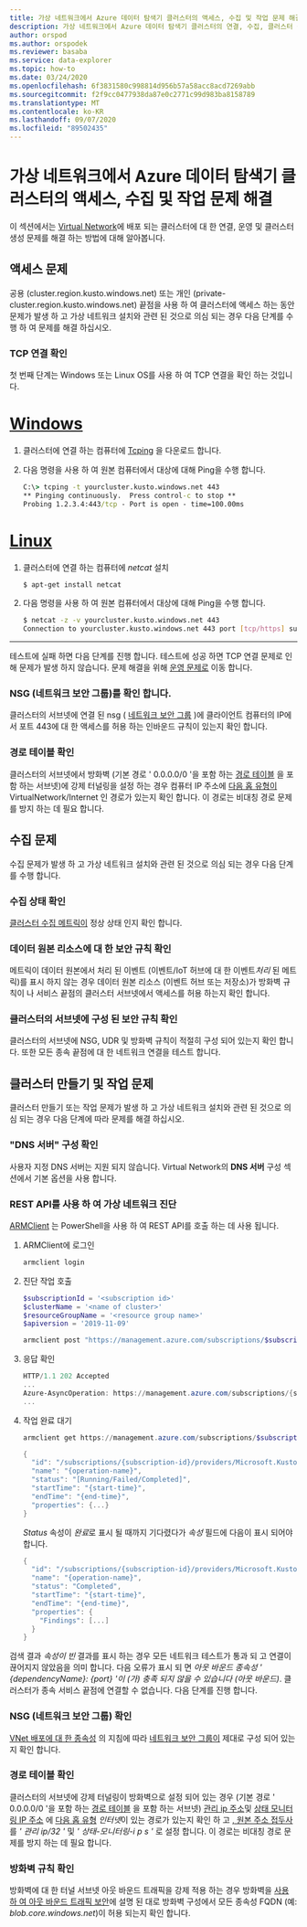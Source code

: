 ```yaml
---
title: 가상 네트워크에서 Azure 데이터 탐색기 클러스터의 액세스, 수집 및 작업 문제 해결
description: 가상 네트워크에서 Azure 데이터 탐색기 클러스터의 연결, 수집, 클러스터 생성 및 작업 문제 해결
author: orspod
ms.author: orspodek
ms.reviewer: basaba
ms.service: data-explorer
ms.topic: how-to
ms.date: 03/24/2020
ms.openlocfilehash: 6f3831580c998814d956b57a58acc8acd7269abb
ms.sourcegitcommit: f2f9cc0477938da87e0c2771c99d983ba8158789
ms.translationtype: MT
ms.contentlocale: ko-KR
ms.lasthandoff: 09/07/2020
ms.locfileid: "89502435"
---
```

# <a name="troubleshoot-access-ingestion-and-operation-of-your-azure-data-explorer-cluster-in-your-virtual-network"></a>가상 네트워크에서 Azure 데이터 탐색기 클러스터의 액세스, 수집 및 작업 문제 해결

이 섹션에서는 [Virtual Network](/azure/virtual-network/virtual-networks-overview)에 배포 되는 클러스터에 대 한 연결, 운영 및 클러스터 생성 문제를 해결 하는 방법에 대해 알아봅니다.

## <a name="access-issues"></a>액세스 문제

공용 (cluster.region.kusto.windows.net) 또는 개인 (private-cluster.region.kusto.windows.net) 끝점을 사용 하 여 클러스터에 액세스 하는 동안 문제가 발생 하 고 가상 네트워크 설치와 관련 된 것으로 의심 되는 경우 다음 단계를 수행 하 여 문제를 해결 하십시오.

### <a name="check-tcp-connectivity"></a>TCP 연결 확인

첫 번째 단계는 Windows 또는 Linux OS를 사용 하 여 TCP 연결을 확인 하는 것입니다.

# <a name="windows"></a>[Windows](#tab/windows)

1. 클러스터에 연결 하는 컴퓨터에 [Tcping](https://www.elifulkerson.com/projects/tcping.php) 을 다운로드 합니다.
1. 다음 명령을 사용 하 여 원본 컴퓨터에서 대상에 대해 Ping을 수행 합니다.

   ```cmd
   C:\> tcping -t yourcluster.kusto.windows.net 443 
   ** Pinging continuously.  Press control-c to stop **
   Probing 1.2.3.4:443/tcp - Port is open - time=100.00ms
   ```

# <a name="linux"></a>[Linux](#tab/linux)

1. 클러스터에 연결 하는 컴퓨터에 *netcat* 설치

   ```bash
   $ apt-get install netcat
   ```

1. 다음 명령을 사용 하 여 원본 컴퓨터에서 대상에 대해 Ping을 수행 합니다.

   ```bash
   $ netcat -z -v yourcluster.kusto.windows.net 443
   Connection to yourcluster.kusto.windows.net 443 port [tcp/https] succeeded!
   ```
---

테스트에 실패 하면 다음 단계를 진행 합니다. 테스트에 성공 하면 TCP 연결 문제로 인해 문제가 발생 하지 않습니다. 문제 해결을 위해 [운영 문제로](#cluster-creation-and-operations-issues) 이동 합니다.

### <a name="check-the-network-security-group-nsg"></a>NSG (네트워크 보안 그룹)를 확인 합니다.

클러스터의 서브넷에 연결 된 nsg ( [네트워크 보안 그룹](/azure/virtual-network/security-overview) )에 클라이언트 컴퓨터의 IP에서 포트 443에 대 한 액세스를 허용 하는 인바운드 규칙이 있는지 확인 합니다.

### <a name="check-route-table"></a>경로 테이블 확인

클러스터의 서브넷에서 방화벽 (기본 경로 ' 0.0.0.0/0 '을 포함 하는 [경로 테이블](/azure/virtual-network/virtual-networks-udr-overview) 을 포함 하는 서브넷)에 강제 터널링을 설정 하는 경우 컴퓨터 IP 주소에 [다음 홉 유형이](/azure/virtual-network/virtual-networks-udr-overview) VirtualNetwork/Internet 인 경로가 있는지 확인 합니다. 이 경로는 비대칭 경로 문제를 방지 하는 데 필요 합니다.

## <a name="ingestion-issues"></a>수집 문제

수집 문제가 발생 하 고 가상 네트워크 설치와 관련 된 것으로 의심 되는 경우 다음 단계를 수행 합니다.

### <a name="check-ingestion-health"></a>수집 상태 확인

[클러스터 수집 메트릭이](using-metrics.md#ingestion-metrics) 정상 상태 인지 확인 합니다.

### <a name="check-security-rules-on-data-source-resources"></a>데이터 원본 리소스에 대 한 보안 규칙 확인

메트릭이 데이터 원본에서 처리 된 이벤트 (이벤트/IoT 허브에 대 한 이벤트*처리* 된 메트릭)를 표시 하지 않는 경우 데이터 원본 리소스 (이벤트 허브 또는 저장소)가 방화벽 규칙이 나 서비스 끝점의 클러스터 서브넷에서 액세스를 허용 하는지 확인 합니다.

### <a name="check-security-rules-configured-on-clusters-subnet"></a>클러스터의 서브넷에 구성 된 보안 규칙 확인

클러스터의 서브넷에 NSG, UDR 및 방화벽 규칙이 적절히 구성 되어 있는지 확인 합니다. 또한 모든 종속 끝점에 대 한 네트워크 연결을 테스트 합니다. 

## <a name="cluster-creation-and-operations-issues"></a>클러스터 만들기 및 작업 문제

클러스터 만들기 또는 작업 문제가 발생 하 고 가상 네트워크 설치와 관련 된 것으로 의심 되는 경우 다음 단계에 따라 문제를 해결 하십시오.

### <a name="check-the-dns-servers-configuration"></a>"DNS 서버" 구성 확인

사용자 지정 DNS 서버는 지원 되지 않습니다. Virtual Network의 **DNS 서버** 구성 섹션에서 기본 옵션을 사용 합니다.

### <a name="diagnose-the-virtual-network-with-the-rest-api"></a>REST API를 사용 하 여 가상 네트워크 진단

[ARMClient](https://chocolatey.org/packages/ARMClient) 는 PowerShell을 사용 하 여 REST API를 호출 하는 데 사용 됩니다. 

1. ARMClient에 로그인

   ```powerShell
   armclient login
   ```

1. 진단 작업 호출

    ```powershell
    $subscriptionId = '<subscription id>'
    $clusterName = '<name of cluster>'
    $resourceGroupName = '<resource group name>'
    $apiversion = '2019-11-09'
    
    armclient post "https://management.azure.com/subscriptions/$subscriptionId/resourceGroups/$resourceGroupName/providers/Microsoft.Kusto/clusters/$clusterName/diagnoseVirtualNetwork?api-version=$apiversion" -verbose
    ```

1. 응답 확인

    ```powershell
    HTTP/1.1 202 Accepted
    ...
    Azure-AsyncOperation: https://management.azure.com/subscriptions/{subscription-id}/providers/Microsoft.Kusto/locations/{location}/operationResults/{operation-id}?api-version=2019-11-09
    ...
    ```

1. 작업 완료 대기

    ```powershell
    armclient get https://management.azure.com/subscriptions/$subscriptionId/providers/Microsoft.Kusto/locations/{location}/operationResults/{operation-id}?api-version=2019-11-09
    
    {
      "id": "/subscriptions/{subscription-id}/providers/Microsoft.Kusto/locations/{location}/operationresults/{operation-id}",
      "name": "{operation-name}",
      "status": "[Running/Failed/Completed]",
      "startTime": "{start-time}",
      "endTime": "{end-time}",
      "properties": {...}
    }
    ```
    
   *Status* 속성이 *완료*로 표시 될 때까지 기다렸다가 *속성* 필드에 다음이 표시 되어야 합니다.

    ```powershell
    {
      "id": "/subscriptions/{subscription-id}/providers/Microsoft.Kusto/locations/{location}/operationresults/{operation-id}",
      "name": "{operation-name}",
      "status": "Completed",
      "startTime": "{start-time}",
      "endTime": "{end-time}",
      "properties": {
        "Findings": [...]
      }
    }
    ```

검색 결과 *속성이 빈* 결과를 표시 하는 경우 모든 네트워크 테스트가 통과 되 고 연결이 끊어지지 않았음을 의미 합니다. 다음 오류가 표시 되 면 *아웃 바운드 종속성 ' {dependencyName}: {port} '이 (가) 충족 되지 않을 수 있습니다 (아웃 바운드)*. 클러스터가 종속 서비스 끝점에 연결할 수 없습니다. 다음 단계를 진행 합니다.

### <a name="check-network-security-group-nsg"></a>NSG (네트워크 보안 그룹) 확인

[VNet 배포에 대 한 종속성](vnet-deployment.md#dependencies-for-vnet-deployment) 의 지침에 따라 [네트워크 보안 그룹이](/azure/virtual-network/security-overview) 제대로 구성 되어 있는지 확인 합니다.

### <a name="check-route-table"></a>경로 테이블 확인

클러스터의 서브넷에 강제 터널링이 방화벽으로 설정 되어 있는 경우 (기본 경로 ' 0.0.0.0/0 '을 포함 하는 [경로 테이블](/azure/virtual-network/virtual-networks-udr-overview) 을 포함 하는 서브넷) [관리 ip 주소](vnet-deployment.md#azure-data-explorer-management-ip-addresses)및 [상태 모니터링 IP 주소](vnet-deployment.md#health-monitoring-addresses) 에 [다음 홉 유형](/azure/virtual-network/virtual-networks-udr-overview##next-hop-types-across-azure-tools) *인터넷*이 있는 경로가 있는지 확인 하 고 [, 원본 주소 접두사](/azure/virtual-network/virtual-networks-udr-overview#how-azure-selects-a-route) 를 *' 관리 ip/32 '* 및 *' 상태-모니터링-i p s '* 로 설정 합니다. 이 경로는 비대칭 경로 문제를 방지 하는 데 필요 합니다.

### <a name="check-firewall-rules"></a>방화벽 규칙 확인

방화벽에 대 한 터널 서브넷 아웃 바운드 트래픽을 강제 적용 하는 경우 방화벽을 [사용 하 여 아웃 바운드 트래픽 보안](vnet-deployment.md#securing-outbound-traffic-with-firewall)에 설명 된 대로 방화벽 구성에서 모든 종속성 FQDN (예: *blob.core.windows.net*)이 허용 되는지 확인 합니다.
